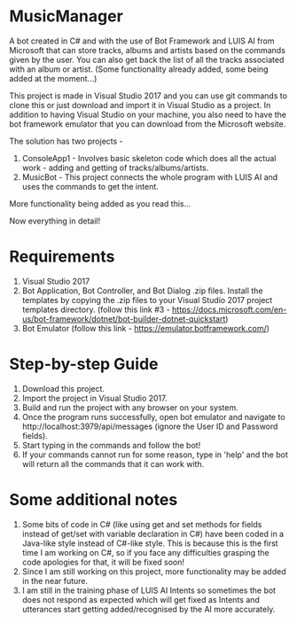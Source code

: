 # MusicManager
A bot created in C# and with the use of Bot Framework and LUIS AI from Microsoft that can store tracks, albums and artists based on the commands given by the user.
You can also get back the list of all the tracks associated with an album or artist. (Some functionality already added, some being added at the moment...)

This project is made in Visual Studio 2017 and you can use git commands to clone this or just download and import it in Visual Studio as a project. In addition to having Visual Studio
on your machine, you also need to have the bot framework emulator that you can download from the Microsoft website.

The solution has two projects -

1. ConsoleApp1 - Involves basic skeleton code which does all the actual work - adding and getting of tracks/albums/artists.
2. MusicBot - This project connects the whole program with LUIS AI and uses the commands to get the intent.

More functionality being added as you read this...

Now everything in detail!

# Requirements
1. Visual Studio 2017
2. Bot Application, Bot Controller, and Bot Dialog .zip files. Install the templates by copying the .zip files to your Visual Studio 2017 project templates directory. (follow this link #3 - https://docs.microsoft.com/en-us/bot-framework/dotnet/bot-builder-dotnet-quickstart)
3. Bot Emulator (follow this link - https://emulator.botframework.com/)

# Step-by-step Guide
1. Download this project.
2. Import the project in Visual Studio 2017.
3. Build and run the project with any browser on your system. 
4. Once the program runs successfully, open bot emulator and navigate to http://localhost:3979/api/messages (ignore the User ID and Password fields).
5. Start typing in the commands and follow the bot!
6. If your commands cannot run for some reason, type in 'help' and the bot will return all the commands that it can work with.

# Some additional notes
1. Some bits of code in C# (like using get and set methods for fields instead of get/set with variable declaration in C#) have been coded in a Java-like style instead of C#-like style. This is because this is the first time I am working on C#, so if you face any difficulties grasping the code apologies for that, it will be fixed soon! 
2. Since I am still working on this project, more functionality may be added in the near future.
3. I am still in the training phase of LUIS AI Intents so sometimes the bot does not respond as expected which will get fixed as Intents and utterances start getting added/recognised by the AI more accurately.
